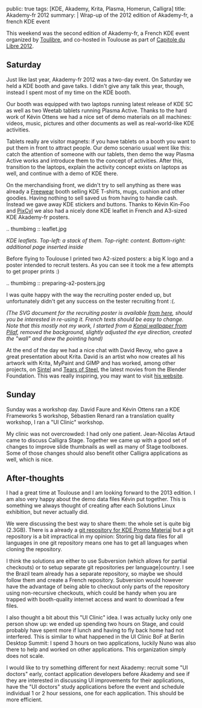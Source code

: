 public: true
tags: [KDE, Akademy, Krita, Plasma, Homerun, Calligra]
title: Akademy-fr 2012
summary: |
    Wrap-up of the 2012 edition of Akademy-fr, a french KDE event

This weekend was the second edition of Akademy-fr, a French KDE event organized by
[Toulibre](http://www.toulibre.org), and co-hosted in Toulouse as part of [Capitole du
Libre 2012](http://www.capitoledulibre.org/2012).

## Saturday

Just like last year, Akademy-fr 2012 was a two-day event. On Saturday we held a
KDE booth and gave talks. I didn't give any talk this year, though, instead I spent most
of my time on the KDE booth.

Our booth was equipped with two laptops running latest release of KDE SC as well
as two Weetab tablets running Plasma Active. Thanks to the hard work of Kévin
Ottens we had a nice set of demo materials on all machines: videos, music,
pictures and other documents as well as real-world-like KDE activities.

Tablets really are visitor magnets: if you have tablets on a booth you want to
put them in front to attract people. Our demo scenario usual went like this:
catch the attention of someone with our tablets, then demo the way Plasma Active works
and introduce them to the concept of activities. After this, transition to the
laptops, explain the activity concept exists on laptops as well, and continue
with a demo of KDE there.

On the merchandising front, we didn't try to sell anything as there was already
a [Freewear](http://freewear.org) booth selling KDE T-shirts, mugs, cushion and
other goodies. Having nothing to sell saved us from having to handle cash.
Instead we gave away KDE stickers and buttons. Thanks to Kévin Kin-Foo and
[PixCyl](http://pixcyl.free.fr/) we also had a nicely done KDE leaflet in French and A3-sized KDE Akademy-fr
posters.

.. thumbimg :: leaflet.jpg

_KDE leaflets. Top-left: a stack of them. Top-right: content. Bottom-right: additional page inserted inside_

Before flying to Toulouse I printed two A2-sized posters: a big K logo and a
poster intended to recruit testers. As you can see it took me a few attempts to
get proper prints :)

.. thumbimg :: preparing-a2-posters.jpg

I was quite happy with the way the recruiting poster ended up, but unfortunately
didn't get any success on the tester recruiting front :(.

_(The SVG document for the recruiting poster is available [from here](kde-qa.svg),
should you be interested in re-using it. French texts should be easy to change.
Note that this mostly not my work, I started from a [Konqi wallpaper from
Pilaf](http://kde-look.org/content/show.php/KDE+SVG+-+Konqui?content=19173),
removed the background, slightly adjusted the eye direction, created the "wall"
and drew the pointing hand)_

At the end of the day we had a nice chat with David Revoy, who gave a great
presentation about Krita. David is an artist who now creates all his artwork
with Krita, MyPaint and GIMP and has worked, among other projects, on
[Sintel](http://sintel.org) and [Tears of Steel](http://tearsofsteel.org), the
latest movies from the Blender Foundation. This was really inspiring, you may
want to visit [his website](http://www.davidrevoy.com).

## Sunday

Sunday was a workshop day. David Faure and Kévin Ottens ran a KDE Frameworks 5
workshop, Sébastien Renard ran a translation quality workshop, I ran a "UI
Clinic" workshop.

My clinic was not overcrowded: I had only one patient. Jean-Nicolas Artaud came
to discuss Calligra Stage. Together we came up with a good set of changes to
improve slide thumbnails as well as many of Stage toolboxes. Some of those
changes should also benefit other Calligra applications as well, which is nice.

## After-thoughts

I had a great time at Toulouse and I am looking forward to the 2013 edition. I
am also very happy about the demo data files Kévin put together. This is
something we always thought of creating after each Solutions Linux exhibition,
but never actually did.

We were discussing the best way to share them: the whole set is quite big
(2.3GB). There is a already a [git repository for KDE Promo
Material](https://projects.kde.org/projects/others/kde-promo/repository) but a
git repository is a bit impractical in my opinion: Storing big data files for all languages in one
git repository means one has to get all languages when cloning the repository.

I think the solutions are either to use Subversion (which allows for partial
checkouts) or to setup separate git repositories per language|country. I see the
Brazil team already has a separate repository, so maybe we should follow them
and create a French repository.  Subversion would however have the advantage of
being able to checkout only parts of the repository using non-recursive
checkouts, which could be handy when you are trapped with booth-quality
internet access and want to download a few files.

I also thought a bit about this "UI Clinic" idea. I was actually lucky only one
person show up: we ended up spending two hours on Stage, and could probably have
spent more if lunch and having to fly back home had not interfered. This is
similar to what happened in the UI Clinic BoF at Berlin Desktop Summit: I spend
3 hours on two applications, luckily Nuno was also there to help and worked on
other applications. This organization simply does not scale.

I would like to try something different for next Akademy: recruit some "UI
doctors" early, contact application developers before Akademy and see if they
are interested in discussing UI improvements for their applications, have the
"UI doctors" study applications before the event and schedule individual 1 or 2
hour sessions, one for each application. This should be more efficient.

